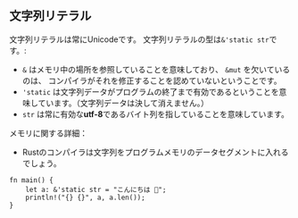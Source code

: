 ## 文字列リテラル

文字列リテラルは常にUnicodeです。
文字列リテラルの型は`&'static str`です。:

-   `&` はメモリ中の場所を参照していることを意味しており、 `&mut` を欠いているのは、 コンパイラがそれを修正することを認めていないということです。
-   `'static` は文字列データがプログラムの終了まで有効であるということを意味しています。（文字列データは決して消えません。）
-   `str` は常に有効な**utf-8**であるバイト列を指していることを意味しています。

メモリに関する詳細：

-   Rustのコンパイラは文字列をプログラムメモリのデータセグメントに入れるでしょう。

```
fn main() {
    let a: &'static str = "こんにちは 🦀";
    println!("{} {}", a, a.len());
}
```

